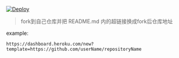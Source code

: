 [![Deploy](https://www.herokucdn.com/deploy/button.png)](https://dashboard.heroku.com/new?template=https://github.com/ScaredCube/v2ray-heroku)
> fork到自己仓库并把 README.md 内的超链接换成fork后仓库地址

example: 
```
https://dashboard.heroku.com/new?template=https://github.com/userName/repositoryName
```
